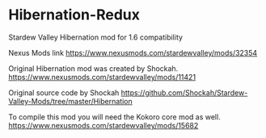 # Hibernation-Redux
Stardew Valley Hibernation mod for 1.6 compatibility

Nexus Mods link
https://www.nexusmods.com/stardewvalley/mods/32354

Original Hibernation mod was created by Shockah.
https://www.nexusmods.com/stardewvalley/mods/11421

Original source code by Shockah
https://github.com/Shockah/Stardew-Valley-Mods/tree/master/Hibernation

To compile this mod you will need the Kokoro core mod as well.
https://www.nexusmods.com/stardewvalley/mods/15682

